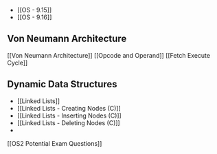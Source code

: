 - [[OS - 9.15]]
- [[OS - 9.16]]

## Von Neumann Architecture
[[Von Neumann Architecture]]
[[Opcode and Operand]]
[[Fetch Execute Cycle]]

## Dynamic Data Structures
- [[Linked Lists]]
- [[Linked Lists - Creating Nodes (C)]]
- [[Linked Lists - Inserting Nodes (C)]]
- [[Linked Lists - Deleting Nodes (C)]]
- 


[[OS2 Potential Exam Questions]] 